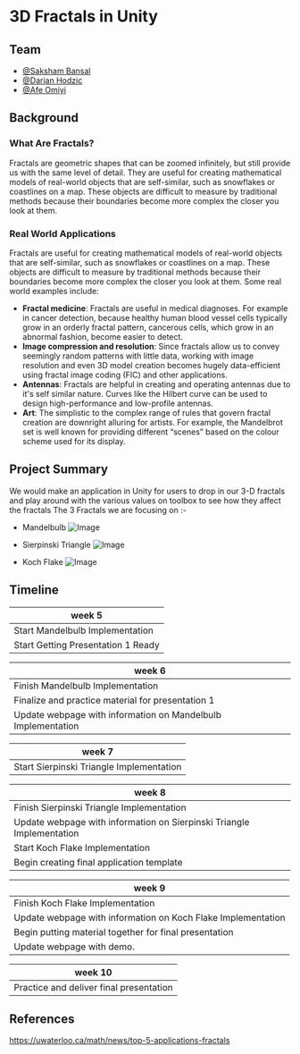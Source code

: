 
# 3D Fractals in Unity
## Team

- [@Saksham Bansal](https://www.github.com/sakdec10)
- [@Darian Hodzic](https://www.github.com/dhodzic1)
- [@Afe Omiyi](https://www.github.com/ajo8571)


## Background
### What Are Fractals?
Fractals are geometric shapes that can be zoomed infinitely, but still provide us with the same level of detail.
They are useful for creating mathematical models of real-world objects that are self-similar, such as snowflakes or coastlines on a map. These objects are difficult to measure by traditional methods because their boundaries become more complex the closer you look at them.

### Real World Applications
Fractals are useful for creating mathematical models of real-world objects that are self-similar, such as snowflakes or coastlines on a map. These objects are difficult to measure by traditional methods because their boundaries become more complex the closer you look at them. Some real world examples include:  
- **Fractal medicine**: Fractals are useful in medical diagnoses. For example in cancer detection, because healthy human blood vessel cells typically grow in an orderly fractal pattern, cancerous cells, which grow in an abnormal fashion, become easier to detect.
- **Image compression and resolution**: Since fractals allow us to convey seemingly random patterns with little data, working with image resolution and even 3D model creation becomes hugely data-efficient using fractal image coding (FIC) and other applications.  
- **Antennas**: Fractals are helpful in creating and operating antennas  due to it's self similar nature. Curves like the Hilbert curve can be used to design high-performance and low-profile antennas. 
- **Art**: The simplistic to the complex range of rules that govern fractal creation are downright alluring for artists. For example, the Mandelbrot set is well known for providing different “scenes” based on the colour scheme used for its display.

## Project Summary

We would make an application in Unity for users to drop in our 3-D fractals and play around with the various values on toolbox to see how they affect the fractals
The 3 Fractals we are focusing on :-

- Mandelbulb 
![Image](https://docs.arnoldrenderer.com/download/attachments/36503632/image2014-1-13%208%3A46%3A39.png?version=1&modificationDate=1389602741000&api=v2)

- Sierpinski Triangle
![Image](https://www.ics.uci.edu/~eppstein/junkyard/robertd/tetrarray.gif)

- Koch Flake
![Image](https://miro.medium.com/max/1024/0*uzp049XzX8ZHcHIm)

## Timeline
  | week 5|
  | ---------------------- |
  |Start Mandelbulb Implementation|
  |Start Getting Presentation 1 Ready |
  
  
  | week 6|
  | ---------------------- |
  | Finish Mandelbulb Implementation|
  | Finalize and practice material for presentation 1|
  | Update webpage with information on Mandelbulb Implementation|
  
  | week 7|
  | ---------------------- |
  | Start Sierpinski Triangle Implementation |
  
  | week 8|
  | ---------------------- |
  | Finish Sierpinski Triangle Implementation |
  | Update webpage with information on Sierpinski Triangle Implementation|
  | Start Koch Flake Implementation |
  | Begin creating final application template|
  
  | week 9|
  | ---------------------- |
  |  Finish Koch Flake Implementation |
  |  Update webpage with information on Koch Flake Implementation|
  | Begin putting material together for final presentation 
  | Update webpage with demo. 
  
  | week 10|
  | ---------------------- |
  |  Practice and deliver final presentation|
## References 
https://uwaterloo.ca/math/news/top-5-applications-fractals
